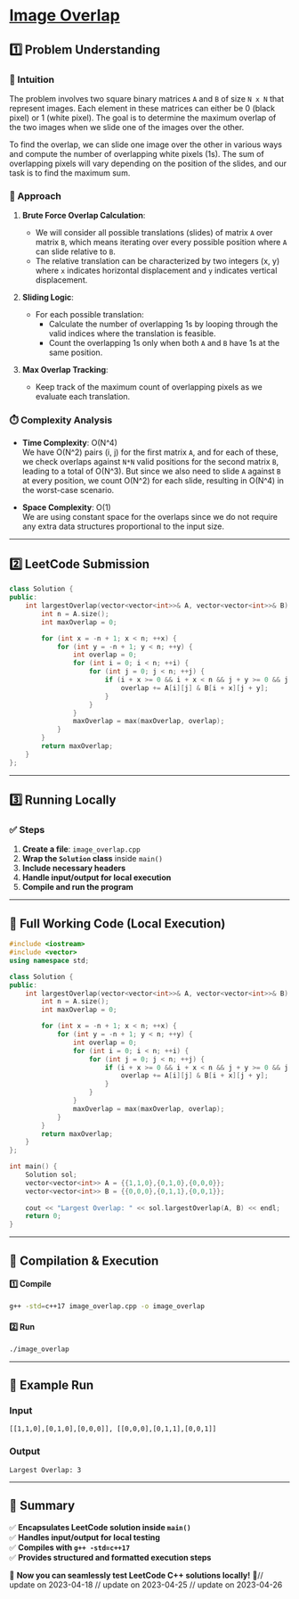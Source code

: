 # **[Image Overlap](https://leetcode.com/problems/image-overlap/description/)**  

## **1️⃣ Problem Understanding**  
### **📌 Intuition**  
The problem involves two square binary matrices `A` and `B` of size `N x N` that represent images. Each element in these matrices can either be 0 (black pixel) or 1 (white pixel). The goal is to determine the maximum overlap of the two images when we slide one of the images over the other.

To find the overlap, we can slide one image over the other in various ways and compute the number of overlapping white pixels (1s). The sum of overlapping pixels will vary depending on the position of the slides, and our task is to find the maximum sum.

### **🚀 Approach**  
1. **Brute Force Overlap Calculation**: 
   - We will consider all possible translations (slides) of matrix `A` over matrix `B`, which means iterating over every possible position where `A` can slide relative to `B`.
   - The relative translation can be characterized by two integers (x, y) where `x` indicates horizontal displacement and `y` indicates vertical displacement.
   
2. **Sliding Logic**:
   - For each possible translation:
     - Calculate the number of overlapping 1s by looping through the valid indices where the translation is feasible.
     - Count the overlapping 1s only when both `A` and `B` have 1s at the same position.

3. **Max Overlap Tracking**:
   - Keep track of the maximum count of overlapping pixels as we evaluate each translation.

### **⏱️ Complexity Analysis**  
- **Time Complexity**: O(N^4)  
   We have O(N^2) pairs (i, j) for the first matrix `A`, and for each of these, we check overlaps against `N*N` valid positions for the second matrix `B`, leading to a total of O(N^3). But since we also need to slide `A` against `B` at every position, we count O(N^2) for each slide, resulting in O(N^4) in the worst-case scenario.

- **Space Complexity**: O(1)  
   We are using constant space for the overlaps since we do not require any extra data structures proportional to the input size.

---  

## **2️⃣ LeetCode Submission**  
```cpp
class Solution {
public:
    int largestOverlap(vector<vector<int>>& A, vector<vector<int>>& B) {
        int n = A.size();
        int maxOverlap = 0;

        for (int x = -n + 1; x < n; ++x) {
            for (int y = -n + 1; y < n; ++y) {
                int overlap = 0;
                for (int i = 0; i < n; ++i) {
                    for (int j = 0; j < n; ++j) {
                        if (i + x >= 0 && i + x < n && j + y >= 0 && j + y < n) {
                            overlap += A[i][j] & B[i + x][j + y];
                        }
                    }
                }
                maxOverlap = max(maxOverlap, overlap);
            }
        }
        return maxOverlap;
    }
};  
```  

---  

## **3️⃣ Running Locally**  
### **✅ Steps**  
1. **Create a file**: `image_overlap.cpp`  
2. **Wrap the `Solution` class** inside `main()`  
3. **Include necessary headers**  
4. **Handle input/output for local execution**  
5. **Compile and run the program**  

---  

## **📝 Full Working Code (Local Execution)**  
```cpp
#include <iostream>
#include <vector>
using namespace std;

class Solution {
public:
    int largestOverlap(vector<vector<int>>& A, vector<vector<int>>& B) {
        int n = A.size();
        int maxOverlap = 0;

        for (int x = -n + 1; x < n; ++x) {
            for (int y = -n + 1; y < n; ++y) {
                int overlap = 0;
                for (int i = 0; i < n; ++i) {
                    for (int j = 0; j < n; ++j) {
                        if (i + x >= 0 && i + x < n && j + y >= 0 && j + y < n) {
                            overlap += A[i][j] & B[i + x][j + y];
                        }
                    }
                }
                maxOverlap = max(maxOverlap, overlap);
            }
        }
        return maxOverlap;
    }
};

int main() {
    Solution sol;
    vector<vector<int>> A = {{1,1,0},{0,1,0},{0,0,0}};
    vector<vector<int>> B = {{0,0,0},{0,1,1},{0,0,1}};
    
    cout << "Largest Overlap: " << sol.largestOverlap(A, B) << endl;
    return 0;
}
```  

---  

## **🔧 Compilation & Execution**  
#### **1️⃣ Compile**  
```bash
g++ -std=c++17 image_overlap.cpp -o image_overlap
```  

#### **2️⃣ Run**  
```bash
./image_overlap
```  

---  

## **🎯 Example Run**  
### **Input**  
```
[[1,1,0],[0,1,0],[0,0,0]], [[0,0,0],[0,1,1],[0,0,1]]
```  
### **Output**  
```
Largest Overlap: 3
```  

---  

## **📌 Summary**  
✅ **Encapsulates LeetCode solution inside `main()`**  
✅ **Handles input/output for local testing**  
✅ **Compiles with `g++ -std=c++17`**  
✅ **Provides structured and formatted execution steps**  

🚀 **Now you can seamlessly test LeetCode C++ solutions locally!** 🚀// update on 2023-04-18
// update on 2023-04-25
// update on 2023-04-26
